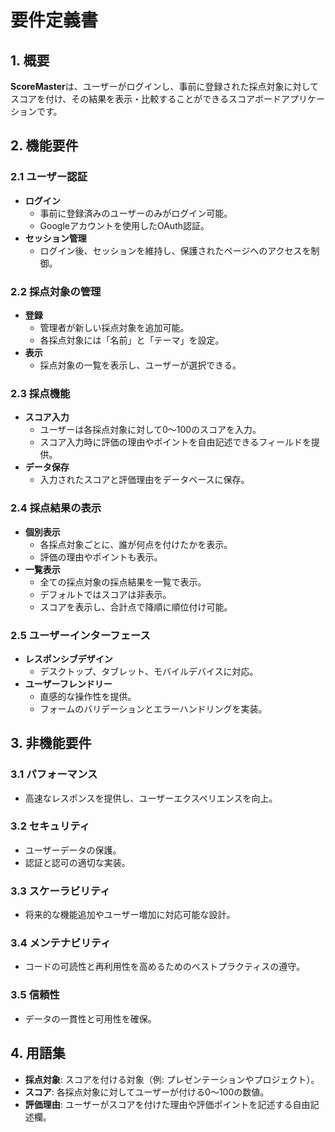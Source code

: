 # 要件定義書

## 1. 概要

**ScoreMaster**は、ユーザーがログインし、事前に登録された採点対象に対してスコアを付け、その結果を表示・比較することができるスコアボードアプリケーションです。

## 2. 機能要件

### 2.1 ユーザー認証

- **ログイン**
    - 事前に登録済みのユーザーのみがログイン可能。
    - Googleアカウントを使用したOAuth認証。
- **セッション管理**
    - ログイン後、セッションを維持し、保護されたページへのアクセスを制御。

### 2.2 採点対象の管理

- **登録**
    - 管理者が新しい採点対象を追加可能。
    - 各採点対象には「名前」と「テーマ」を設定。
- **表示**
    - 採点対象の一覧を表示し、ユーザーが選択できる。

### 2.3 採点機能

- **スコア入力**
    - ユーザーは各採点対象に対して0〜100のスコアを入力。
    - スコア入力時に評価の理由やポイントを自由記述できるフィールドを提供。
- **データ保存**
    - 入力されたスコアと評価理由をデータベースに保存。

### 2.4 採点結果の表示

- **個別表示**
    - 各採点対象ごとに、誰が何点を付けたかを表示。
    - 評価の理由やポイントも表示。
- **一覧表示**
    - 全ての採点対象の採点結果を一覧で表示。
    - デフォルトではスコアは非表示。
    - スコアを表示し、合計点で降順に順位付け可能。

### 2.5 ユーザーインターフェース

- **レスポンシブデザイン**
    - デスクトップ、タブレット、モバイルデバイスに対応。
- **ユーザーフレンドリー**
    - 直感的な操作性を提供。
    - フォームのバリデーションとエラーハンドリングを実装。

## 3. 非機能要件

### 3.1 パフォーマンス

- 高速なレスポンスを提供し、ユーザーエクスペリエンスを向上。

### 3.2 セキュリティ

- ユーザーデータの保護。
- 認証と認可の適切な実装。

### 3.3 スケーラビリティ

- 将来的な機能追加やユーザー増加に対応可能な設計。

### 3.4 メンテナビリティ

- コードの可読性と再利用性を高めるためのベストプラクティスの遵守。

### 3.5 信頼性

- データの一貫性と可用性を確保。

## 4. 用語集

- **採点対象**: スコアを付ける対象（例: プレゼンテーションやプロジェクト）。
- **スコア**: 各採点対象に対してユーザーが付ける0〜100の数値。
- **評価理由**: ユーザーがスコアを付けた理由や評価ポイントを記述する自由記述欄。